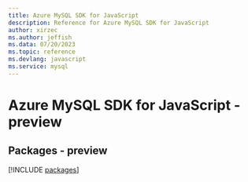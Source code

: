 ```yaml
---
title: Azure MySQL SDK for JavaScript
description: Reference for Azure MySQL SDK for JavaScript
author: xirzec
ms.author: jeffish
ms.data: 07/20/2023
ms.topic: reference
ms.devlang: javascript
ms.service: mysql
---
```

# Azure MySQL SDK for JavaScript - preview
## Packages - preview
[!INCLUDE [packages](mysql-index.md)]